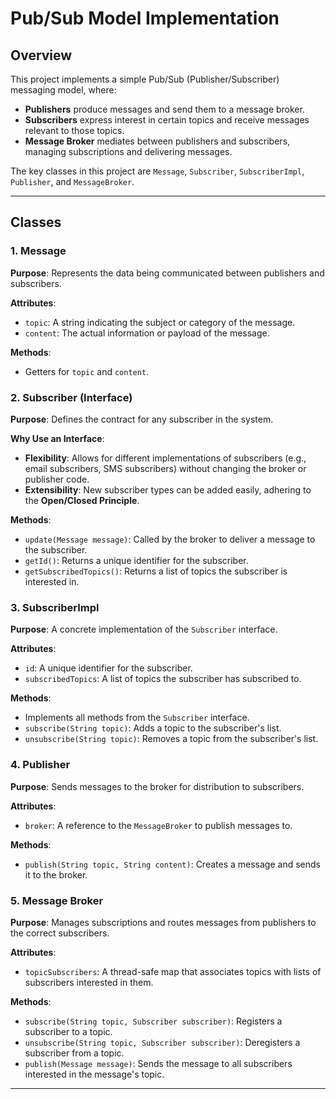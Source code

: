 # Pub/Sub Model Implementation

## Overview
This project implements a simple Pub/Sub (Publisher/Subscriber) messaging model, where:
- **Publishers** produce messages and send them to a message broker.
- **Subscribers** express interest in certain topics and receive messages relevant to those topics.
- **Message Broker** mediates between publishers and subscribers, managing subscriptions and delivering messages.

The key classes in this project are `Message`, `Subscriber`, `SubscriberImpl`, `Publisher`, and `MessageBroker`.

---

## Classes

### 1. **Message**
**Purpose**: Represents the data being communicated between publishers and subscribers.

**Attributes**:
- `topic`: A string indicating the subject or category of the message.
- `content`: The actual information or payload of the message.

**Methods**:
- Getters for `topic` and `content`.

### 2. **Subscriber (Interface)**
**Purpose**: Defines the contract for any subscriber in the system.

**Why Use an Interface**:
- **Flexibility**: Allows for different implementations of subscribers (e.g., email subscribers, SMS subscribers) without changing the broker or publisher code.
- **Extensibility**: New subscriber types can be added easily, adhering to the **Open/Closed Principle**.

**Methods**:
- `update(Message message)`: Called by the broker to deliver a message to the subscriber.
- `getId()`: Returns a unique identifier for the subscriber.
- `getSubscribedTopics()`: Returns a list of topics the subscriber is interested in.

### 3. **SubscriberImpl**
**Purpose**: A concrete implementation of the `Subscriber` interface.

**Attributes**:
- `id`: A unique identifier for the subscriber.
- `subscribedTopics`: A list of topics the subscriber has subscribed to.

**Methods**:
- Implements all methods from the `Subscriber` interface.
- `subscribe(String topic)`: Adds a topic to the subscriber's list.
- `unsubscribe(String topic)`: Removes a topic from the subscriber's list.

### 4. **Publisher**
**Purpose**: Sends messages to the broker for distribution to subscribers.

**Attributes**:
- `broker`: A reference to the `MessageBroker` to publish messages to.

**Methods**:
- `publish(String topic, String content)`: Creates a message and sends it to the broker.

### 5. **Message Broker**
**Purpose**: Manages subscriptions and routes messages from publishers to the correct subscribers.

**Attributes**:
- `topicSubscribers`: A thread-safe map that associates topics with lists of subscribers interested in them.

**Methods**:
- `subscribe(String topic, Subscriber subscriber)`: Registers a subscriber to a topic.
- `unsubscribe(String topic, Subscriber subscriber)`: Deregisters a subscriber from a topic.
- `publish(Message message)`: Sends the message to all subscribers interested in the message's topic.

---
